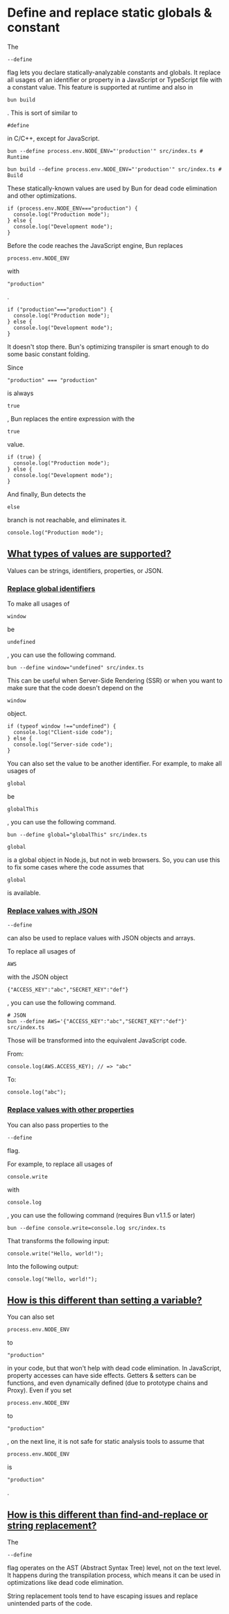 # Define and replace static globals & constant

The 
```
--define
```
 flag lets you declare statically-analyzable constants and globals. It replace all usages of an identifier or property in a JavaScript or TypeScript file with a constant value. This feature is supported at runtime and also in 
```
bun build
```
. This is sort of similar to 
```
#define
```
 in C/C++, except for JavaScript.

```
bun --define process.env.NODE_ENV="'production'" src/index.ts # Runtime
```

```
bun build --define process.env.NODE_ENV="'production'" src/index.ts # Build
```

These statically-known values are used by Bun for dead code elimination and other optimizations.

```
if (process.env.NODE_ENV==="production") {
  console.log("Production mode");
} else {
  console.log("Development mode");
}

```

Before the code reaches the JavaScript engine, Bun replaces 
```
process.env.NODE_ENV
```
 with 
```
"production"
```
.

```
if ("production"==="production") {
  console.log("Production mode");
} else {
  console.log("Development mode");
}
```

It doesn't stop there. Bun's optimizing transpiler is smart enough to do some basic constant folding.

Since 
```
"production" === "production"
```
 is always 
```
true
```
, Bun replaces the entire expression with the 
```
true
```
 value.

```
if (true) {
  console.log("Production mode");
} else {
  console.log("Development mode");
}
```

And finally, Bun detects the 
```
else
```
 branch is not reachable, and eliminates it.

```
console.log("Production mode");

```

## [What types of values are supported?](#what-types-of-values-are-supported)

Values can be strings, identifiers, properties, or JSON.

### [Replace global identifiers](#replace-global-identifiers)

To make all usages of 
```
window
```
 be 
```
undefined
```
, you can use the following command.

```
bun --define window="undefined" src/index.ts

```

This can be useful when Server-Side Rendering (SSR) or when you want to make sure that the code doesn't depend on the 
```
window
```
 object.

```
if (typeof window !=="undefined") {
  console.log("Client-side code");
} else {
  console.log("Server-side code");
}

```

You can also set the value to be another identifier. For example, to make all usages of 
```
global
```
 be 
```
globalThis
```
, you can use the following command.

```
bun --define global="globalThis" src/index.ts

```

```
global
```
 is a global object in Node.js, but not in web browsers. So, you can use this to fix some cases where the code assumes that 
```
global
```
 is available.

### [Replace values with JSON](#replace-values-with-json)

```
--define
```
 can also be used to replace values with JSON objects and arrays.

To replace all usages of 
```
AWS
```
 with the JSON object 
```
{"ACCESS_KEY":"abc","SECRET_KEY":"def"}
```
, you can use the following command.

```
# JSON
bun --define AWS='{"ACCESS_KEY":"abc","SECRET_KEY":"def"}' src/index.ts

```

Those will be transformed into the equivalent JavaScript code.

From:

```
console.log(AWS.ACCESS_KEY); // => "abc"

```

To:

```
console.log("abc");

```

### [Replace values with other properties](#replace-values-with-other-properties)

You can also pass properties to the 
```
--define
```
 flag.

For example, to replace all usages of 
```
console.write
```
 with 
```
console.log
```
, you can use the following command (requires Bun v1.1.5 or later)

```
bun --define console.write=console.log src/index.ts

```

That transforms the following input:

```
console.write("Hello, world!");

```

Into the following output:

```
console.log("Hello, world!");

```

## [How is this different than setting a variable?](#how-is-this-different-than-setting-a-variable)

You can also set 
```
process.env.NODE_ENV
```
 to 
```
"production"
```
 in your code, but that won't help with dead code elimination. In JavaScript, property accesses can have side effects. Getters & setters can be functions, and even dynamically defined (due to prototype chains and Proxy). Even if you set 
```
process.env.NODE_ENV
```
 to 
```
"production"
```
, on the next line, it is not safe for static analysis tools to assume that 
```
process.env.NODE_ENV
```
is
```
"production"
```
.

## [How is this different than find-and-replace or string replacement?](#how-is-this-different-than-find-and-replace-or-string-replacement)

The 
```
--define
```
 flag operates on the AST (Abstract Syntax Tree) level, not on the text level. It happens during the transpilation process, which means it can be used in optimizations like dead code elimination.

String replacement tools tend to have escaping issues and replace unintended parts of the code.